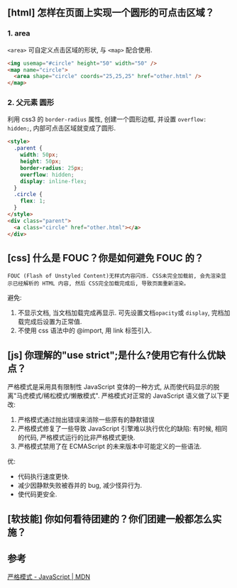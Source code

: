 ## [html] 怎样在页面上实现一个圆形的可点击区域？

### 1. area

`<area>` 可自定义点击区域的形状, 与 `<map>` 配合使用.

```html
<img usemap="#circle" height="50" width="50" />
<map name="circle">
  <area shape="circle" coords="25,25,25" href="other.html" />
</map>
```

### 2. 父元素 圆形

利用 css3 的 `border-radius` 属性, 创建一个圆形边框, 并设置 `overflow: hidden;`, 内部可点击区域就变成了圆形.

```html
<style>
  .parent {
    width: 50px;
    height: 50px;
    border-radius: 25px;
    overflow: hidden;
    display: inline-flex;
  }
  .circle {
    flex: 1;
  }
</style>
<div class="parent">
  <a class="circle" href="other.html"></a>
</div>
```

## [css] 什么是 FOUC？你是如何避免 FOUC 的？

    FOUC (Flash of Unstyled Content)无样式内容闪烁. CSS未完全加载前, 会先渲染显示已经解析的 HTML 内容, 然后 CSS完全加载完成后, 导致页面重新渲染。

避免:

1. 不显示文档, 当文档加载完成再显示. 可先设置文档`opacity`或 `display`, 完档加载完成后设置为正常值.
2. 不使用 css 语法中的 @import, 用 link 标签引入.

## [js] 你理解的"use strict";是什么?使用它有什么优缺点？

严格模式是采用具有限制性 JavaScript 变体的一种方式, 从而使代码显示的脱离"马虎模式/稀松模式/懒散模式".
严格模式对正常的 JavaScript 语义做了以下更改:

1. 严格模式通过抛出错误来消除一些原有的静默错误
2. 严格模式修复了一些导致 JavaScript 引擎难以执行优化的缺陷: 有时候, 相同的代码, 严格模式运行的比非严格模式更快.
3. 严格模式禁用了在 ECMAScript 的未来版本中可能定义的一些语法.

优:

- 代码执行速度更快.
- 减少因静默失败被吞并的 bug, 减少怪异行为.
- 使代码更安全.

## [软技能] 你如何看待团建的？你们团建一般都怎么实施？

## 参考

[严格模式 - JavaScript | MDN](https://developer.mozilla.org/zh-CN/docs/Web/JavaScript/Reference/Strict_mode)
